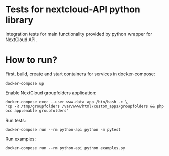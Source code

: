 # Tests for nextcloud-API python library

Integration tests for main functionality provided by python wrapper for NextCloud API.

# How to run?

First, build, create and start containers for services in docker-compose:
    
    docker-compose up

Enable NextCloud groupfolders application:

    docker-compose exec --user www-data app /bin/bash -c \
    "cp -R /tmp/groupfolders /var/www/html/custom_apps/groupfolders && php occ app:enable groupfolders"
    
Run tests:

    docker-compose run --rm python-api python -m pytest
    
Run examples:

    docker-compose run --rm python-api python examples.py
